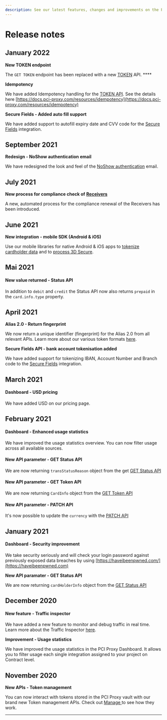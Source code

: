 ```yaml
---
description: See our latest features, changes and improvements on the PCI Proxy platform.
---
```


# Release notes

## January 2022

**New TOKEN endpoint**

The `GET TOKEN` endpoint has been replaced with a new [TOKEN](../collect-and-store-cards/capture-iframes/#4.-obtain-tokens) API. ****&#x20;

**Idempotency**

We have added Idempotency handling for the [TOKEN API](../collect-and-store-cards/capture-iframes/#4.-obtain-tokens). See the details here [https://docs.pci-proxy.com/resources/idempotency](https://docs.pci-proxy.com/resources/idempotency)

**Secure Fields - Added auto fill support**

We have added support to autofill expiry date and CVV code for the [Secure Fields](../collect-and-store-cards/capture-iframes/) integration.&#x20;

## September 2021

**Redesign - NoShow authentication email**

We have redesigned the look and feel of the [NoShow authentication](../use-stored-cards/show.md) email.

## July 2021

**New process for compliance check of** [**Receivers**](3rd-party-receiver-validation.md)

A new, automated process for the compliance renewal of the Receivers has been introduced.

## June 2021

**New integration - mobile SDK (Android & iOS)**

Use our mobile libraries for native Android & iOS apps to [tokenize cardholder data](../collect-and-store-cards/mobile-sdk.md) and to [process 3D Secure](../3d-secure-v2/authentication-only/mobile-sdk-3d.md).

## Mai 2021

#### New value returned - Status API

In addition to `debit` and `credit` the Status API now also returns `prepaid` in the `card.info.type` property.

## April 2021

**Alias 2.0 - Return fingerprint**

We now return a unique identifier (fingerprint) for the Alias 2.0 from all relevant APIs. Learn more about our various token formats [here](../resources/token-format.md).

**Secure Fields API - bank account tokenisation added**

We have added support for tokenizing IBAN, Account Number and Branch code to the [Secure Fields](../collect-and-store-cards/capture-iframes/) integration.

## March 2021

#### Dashboard - USD pricing

We have added USD on our pricing page.

## February 2021

#### Dashboard - Enhanced usage statistics

We have improved the usage statistics overview. You can now filter usage across all available sources.

#### New API parameter - GET Status API

We are now returning `transStatusReason` object from the get [GET Status API](../3d-secure-v2/authentication-only/securefields-1/#status-api)

#### New API parameter - GET Token API

We are now returning `CardInfo` object from the [GET Token API](../collect-and-store-cards/capture-iframes/#token)

#### New API parameter - PATCH API

It's now possible to update the `currency` with the [PATCH API](../3d-secure-v2/authentication-only/securefields-1/update-a-transaction.md)

## January 2021

#### Dashboard - Security improvement

We take security seriously and will check your login password against previously exposed data breaches by using [https://haveibeenpwned.com/](https://haveibeenpwned.com)

**New API paramater - GET Status API**

We are now returning `cardHolderInfo` object from the [GET Status API](../3d-secure-v2/authentication-only/securefields-1/#status-api)

## December 2020

#### New feature - Traffic inspector

We have added a new feature to monitor and debug traffic in real time. Learn more about the Traffic Inspector [here](pci-proxy-dashboard/traffic-inspector.md).

**Improvement - Usage statistics**&#x20;

We have improved the usage statistics in the PCI Proxy Dashboard. It allows you to filter usage each single integration assigned to your project on Contract level.

## November 2020

**New APIs - Token management**

You can now interact with tokens stored in the PCI Proxy vault with our brand new Token management APIs. Check out [Manage ](../use-stored-cards/manage.md)to see how they work.

***
